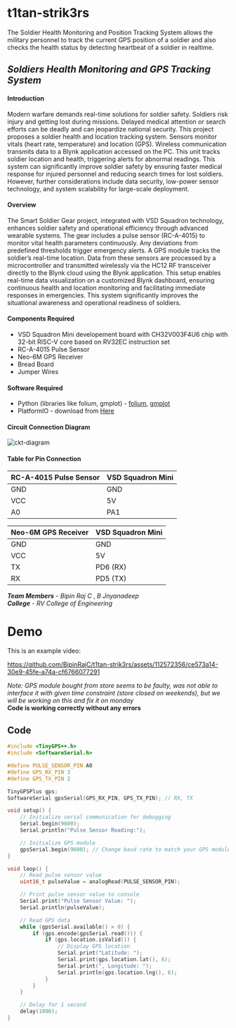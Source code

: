 # t1tan-strik3rs
The Soldier Health Monitoring and Position Tracking System allows the military personnel to track the current GPS position of a soldier and also checks the health status by detecting heartbeat of a soldier in realtime.


## **_Soldiers Health Monitoring and GPS Tracking System_**

#### **Introduction**

Modern warfare demands real-time solutions for soldier safety. Soldiers risk injury and getting lost during missions. Delayed medical attention or search efforts can be deadly and can jeopardize national security. This project proposes a soldier health and location tracking system. Sensors monitor vitals (heart rate, temperature) and location (GPS). Wireless communication transmits data to a Blynk application accessed on the PC. This unit tracks soldier location and health, triggering alerts for abnormal readings. This system can significantly improve soldier safety by ensuring faster medical response for injured personnel and reducing search times for lost soldiers. However, further considerations include data security, low-power sensor technology, and system scalability for large-scale deployment.

#### **Overview**

The Smart Soldier Gear project, integrated with VSD Squadron technology, enhances soldier safety and operational efficiency through advanced wearable systems. The gear includes a pulse sensor (RC-A-4015) to monitor vital health parameters continuously. Any deviations from predefined thresholds trigger emergency alerts. A GPS module tracks the soldier’s real-time location. Data from these sensors are processed by a microcontroller and transmitted wirelessly via the HC12 RF transceiver directly to the Blynk cloud using the Blynk application. This setup enables real-time data visualization on a customized Blynk dashboard, ensuring continuous health and location monitoring and facilitating immediate responses in emergencies. This system significantly improves the situational awareness and operational readiness of soldiers.

#### **Components Required**

- VSD Squadron Mini developement board with CH32V003F4U6 chip with 32-bit RISC-V core based on RV32EC instruction set
- RC-A-4015 Pulse Sensor
- Neo-6M GPS Receiver
- Bread Board
- Jumper Wires

#### **Software Required**

- Python (libraries like folium, gmplot) - [folium](https://pypi.org/project/folium/), [gmplot](https://pypi.org/project/gmplot/) 
- PlatformIO - download from [Here](https://platformio.org/platformio-ide)


#### **Circuit Connection Diagram**

![ckt-diagram](https://github.com/BipinRajC/t1tan-strik3rs/assets/112572356/b6ac5f6f-426d-4c1e-9256-e7cd57292ebc)


#### **Table for Pin Connection**

| RC-A-4015 Pulse Sensor | VSD Squadron Mini |
| ---------------------- | ----------------- |
| GND                    | GND               |
| VCC                    | 5V                |
| A0                     | PA1               |

| Neo-6M GPS Receiver | VSD Squadron Mini |
| ------------------- | ----------------- |
| GND                 | GND               |
| VCC                 | 5V                |
| TX                  | PD6 (RX)          |
| RX                  | PD5 (TX)          |

**_Team Members_** - _Bipin Raj C_ , _B Jnyanadeep_ <br>
**_College_** - _RV College of Engineering_ 

# Demo

This is an example video:

https://github.com/BipinRajC/t1tan-strik3rs/assets/112572356/ce573a14-30e9-45fe-a74a-cf6766077291

_Note: GPS module bought from store seems to be faulty, was not able to interface it with given time constraint (store closed on weekends), but we will be working on this and fix it on monday_ <br>
**Code is working correctly without any errors**
## Code

```cpp
#include <TinyGPS++.h>
#include <SoftwareSerial.h>

#define PULSE_SENSOR_PIN A0
#define GPS_RX_PIN 3
#define GPS_TX_PIN 2

TinyGPSPlus gps;
SoftwareSerial gpsSerial(GPS_RX_PIN, GPS_TX_PIN); // RX, TX

void setup() {
    // Initialize serial communication for debugging
    Serial.begin(9600);
    Serial.println("Pulse Sensor Reading:");

    // Initialize GPS module
    gpsSerial.begin(9600); // Change baud rate to match your GPS module
}

void loop() {
    // Read pulse sensor value
    uint16_t pulseValue = analogRead(PULSE_SENSOR_PIN);

    // Print pulse sensor value to console
    Serial.print("Pulse Sensor Value: ");
    Serial.println(pulseValue);

    // Read GPS data
    while (gpsSerial.available() > 0) {
        if (gps.encode(gpsSerial.read())) {
            if (gps.location.isValid()) {
                // Display GPS location
                Serial.print("Latitude: ");
                Serial.print(gps.location.lat(), 6);
                Serial.print(", Longitude: ");
                Serial.println(gps.location.lng(), 6);
            }
        }
    }

    // Delay for 1 second
    delay(1000);
}
```






